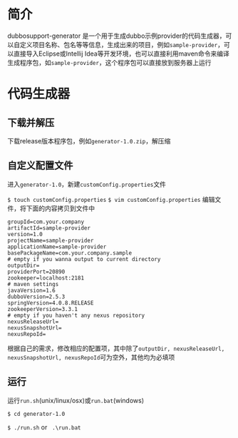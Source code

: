 # 简介
dubbosupport-generator 是一个用于生成dubbo示例provider的代码生成器，可以自定义项目名称、包名等等信息，生成出来的项目，例如`sample-provider`，可以直接导入Eclipse或Intellij Idea等开发环境，也可以直接利用maven命令来编译生成程序包，如`sample-provider`，这个程序包可以直接放到服务器上运行
# 代码生成器
## 下载并解压
下载release版本程序包，例如`generator-1.0.zip`，解压缩

## 自定义配置文件
进入`generator-1.0`，新建`customConfig.properties`文件

`$ touch customConfig.properties`
`$ vim customConfig.properties`
编辑文件，将下面的内容拷贝到文件中
```properties
groupId=com.your.company
artifactId=sample-provider
version=1.0
projectName=sample-provider
applicationName=sample-provider
basePackageName=com.your.company.sample
# empty if you wanna output to current directory
outputDir=
providerPort=20890
zookeeper=localhost:2181
# maven settings
javaVersion=1.6
dubboVersion=2.5.3
springVersion=4.0.8.RELEASE
zookeeperVersion=3.3.1
# empty if you haven't any nexus repository
nexusReleaseUrl=
nexusSnapshotUrl=
nexusRepoId=
```

根据自己的需求，修改相应的配置项，其中除了`outputDir, nexusReleaseUrl, nexusSnapshotUrl, nexusRepoId`可为空外，其他均为必填项

## 运行
运行`run.sh`(unix/linux/osx)或`run.bat`(windows)

`$ cd generator-1.0`

`$ ./run.sh` or ` .\run.bat`

